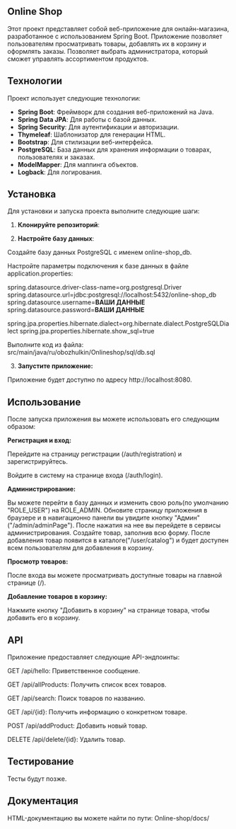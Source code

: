 ## Online Shop

Этот проект представляет собой веб-приложение для онлайн-магазина, разработанное с использованием Spring Boot. Приложение позволяет пользователям просматривать товары, добавлять их в корзину и оформлять заказы. Позволяет выбрать администратора, который сможет управлять ассортиментом продуктов.

## Технологии

Проект использует следующие технологии:

- **Spring Boot**: Фреймворк для создания веб-приложений на Java.
- **Spring Data JPA**: Для работы с базой данных.
- **Spring Security**: Для аутентификации и авторизации.
- **Thymeleaf**: Шаблонизатор для генерации HTML.
- **Bootstrap**: Для стилизации веб-интерфейса.
- **PostgreSQL**: База данных для хранения информации о товарах, пользователях и заказах.
- **ModelMapper**: Для маппинга объектов.
- **Logback**: Для логирования.

## Установка

Для установки и запуска проекта выполните следующие шаги:

1. **Клонируйте репозиторий**:
   
2. **Настройте базу данных**:

Создайте базу данных PostgreSQL с именем online-shop_db.

Настройте параметры подключения к базе данных в файле application.properties:

spring.datasource.driver-class-name=org.postgresql.Driver
spring.datasource.url=jdbc:postgresql://localhost:5432/online-shop_db
spring.datasource.username=**ВАШИ ДАННЫЕ**
spring.datasource.password=**ВАШИ ДАННЫЕ**

spring.jpa.properties.hibernate.dialect=org.hibernate.dialect.PostgreSQLDialect
spring.jpa.properties.hibernate.show_sql=true

Выполните код из файла: src/main/java/ru/obozhulkin/Onlineshop/sql/db.sql

3. **Запустите приложение:**

Приложение будет доступно по адресу http://localhost:8080.

## Использование

После запуска приложения вы можете использовать его следующим образом:

**Регистрация и вход:**

Перейдите на страницу регистрации (/auth/registration) и зарегистрируйтесь.

Войдите в систему на странице входа (/auth/login).

**Администрирование:**

Вы можете перейти в базу данных и изменить свою роль(по умолчанию "ROLE_USER") на ROLE_ADMIN. Обновите страницу приложения в браузере и в навигационно панели вы увидите кнопку "Админ"("/admin/adminPage"). После нажатия на нее вы перейдете в сервисы администрирования. 
Создайте товар, заполнив всю форму. После добавления товар появится в каталоге("/user/catalog") и будет доступен всем пользователям для добавления в корзину.

**Просмотр товаров:**

После входа вы можете просматривать доступные товары на главной странице (/).

**Добавление товаров в корзину:**

Нажмите кнопку "Добавить в корзину" на странице товара, чтобы добавить его в корзину.



## API
Приложение предоставляет следующие API-эндпоинты:

GET /api/hello: Приветственное сообщение.

GET /api/allProducts: Получить список всех товаров.

GET /api/search: Поиск товаров по названию.

GET /api/{id}: Получить информацию о конкретном товаре.

POST /api/addProduct: Добавить новый товар.

DELETE /api/delete/{id}: Удалить товар.

## Тестирование
Тесты будут позже.

## Документация
HTML-документацию вы можете найти по пути: Online-shop/docs/
